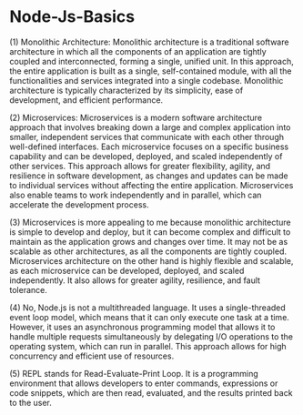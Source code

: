 # Node-Js-Basics
(1) Monolithic Architecture: Monolithic architecture is a traditional software architecture in which all the components of an application are tightly coupled and interconnected, forming a single, unified unit. In this approach, the entire application is built as a single, self-contained module, with all the functionalities and services integrated into a single codebase. Monolithic architecture is typically characterized by its simplicity, ease of development, and efficient performance.

(2) Microservices: Microservices is a modern software architecture approach that involves breaking down a large and complex application into smaller, independent services that communicate with each other through well-defined interfaces. Each microservice focuses on a specific business capability and can be developed, deployed, and scaled independently of other services. This approach allows for greater flexibility, agility, and resilience in software development, as changes and updates can be made to individual services without affecting the entire application. Microservices also enable teams to work independently and in parallel, which can accelerate the development process.

(3) Microservices is more appealing to me because monolithic architecture is simple to develop and deploy, but it can become complex and difficult to maintain as the application grows and changes over time. It may not be as scalable as other architectures, as all the components are tightly coupled.
Microservices architecture on the other hand is highly flexible and scalable, as each microservice can be developed, deployed, and scaled independently. It also allows for greater agility, resilience, and fault tolerance.

(4) No, Node.js is not a multithreaded language. It uses a single-threaded event loop model, which means that it can only execute one task at a time. However, it uses an asynchronous programming model that allows it to handle multiple requests simultaneously by delegating I/O operations to the operating system, which can run in parallel. This approach allows for high concurrency and efficient use of resources.

(5) REPL stands for Read-Evaluate-Print Loop. It is a programming environment that allows developers to enter commands, expressions or code snippets, which are then read, evaluated, and the results printed back to the user.
